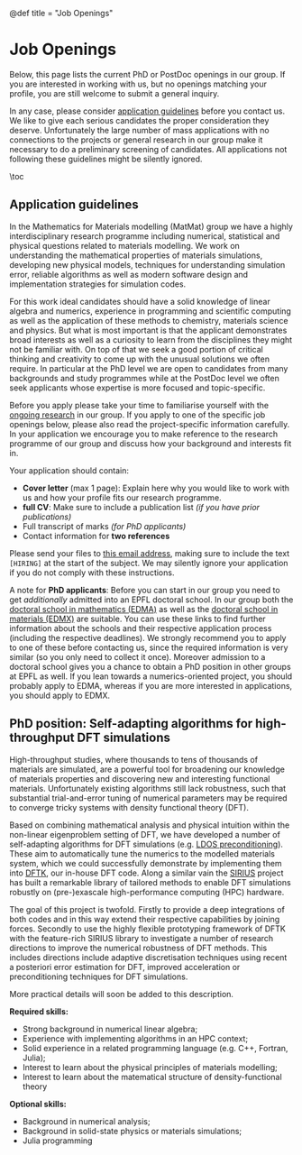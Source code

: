 @def title = "Job Openings"

# Job Openings
Below, this page lists the current PhD or PostDoc openings in our group.
If you are interested in working with us,
but no openings matching your profile,
you are still welcome to submit a general inquiry.

In any case, please consider [application guidelines](#application_guidelines)
before you contact us.
We like to give each serious candidates the proper consideration they deserve.
Unfortunately the large number of mass applications
with no connections to the projects or general research in our group
make it necessary to do a preliminary screening of candidates.
All applications not following these guidelines might be silently ignored.

\toc

## Application guidelines

In the Mathematics for Materials modelling (MatMat) group we have a highly interdisciplinary research
programme including numerical, statistical and physical questions related to materials modelling.
We work on understanding the mathematical properties of materials simulations, developing new physical models,
techniques for understanding simulation error, reliable algorithms as well as modern software design
and implementation strategies for simulation codes.

For this work ideal candidates should have a solid knowledge of linear algebra and numerics,
experience in programming and scientific computing
as well as the application of these methods to chemistry, materials science and physics.
But what is most important is that the applicant demonstrates broad interests
as well as a curiosity to learn from the disciplines they might not be familiar with.
On top of that we seek a good portion of critical thinking and creativity
to come up with the unusual solutions we often require.
In particular at the PhD level we are open to candidates from many backgrounds and study programmes
while at the PostDoc level we often seek applicants whose expertise is more focused and topic-specific.

Before you apply please take your time to familiarise yourself with the [ongoing research](/research) in our group.
If you apply to one of the specific job openings below, please also read the project-specific information carefully.
In your application we encourage you to make reference to the research programme of our group
and discuss how your background and interests fit in.

Your application should contain:

- **Cover letter** (max 1 page): Explain here why you would like to work with us and how your profile fits our research programme.
- **full CV**: Make sure to include a publication list *(if you have prior publications)*
- Full transcript of marks *(for PhD applicants)*
- Contact information for **two references**

Please send your files to [this email address](mailto:michael.herbst@epfl.ch?subject=[HIRING]),
making sure to include the text `[HIRING]` at the start of the subject.
We may silently ignore your application if you do not comply with these instructions.

A note for **PhD applicants**: Before you can start in our group you need to get *additionally* admitted into an EPFL doctoral school.
In our group both the [doctoral school in mathematics (EDMA)](https://www.epfl.ch/education/phd/edma-mathematics/)
as well as the [doctoral school in materials (EDMX)](https://www.epfl.ch/education/phd/edmx-materials-science-and-engineering/) are suitable.
You can use these links to find further information about the schools and their respective application process (including the respective deadlines).
We strongly recommend you to apply to one of these before contacting us,
since the required information is very similar (so you only need to collect it once).
Moreover admission to a doctoral school gives you a chance to obtain a PhD position in other groups at EPFL as well.
If you lean towards a numerics-oriented project, you should probably apply to EDMA,
whereas if you are more interested in applications, you should apply to EDMX.

## PhD position: Self-adapting algorithms for high-throughput DFT simulations
High-throughput studies, where thousands to tens of thousands of materials are
simulated, are a powerful tool for broadening our knowledge of materials
properties and discovering new and interesting functional materials.
Unfortunately existing algorithms still lack robustness,
such that substantial trial-and-error tuning of numerical parameters
may be required to converge tricky systems with density functional theory (DFT).

Based on combining mathematical analysis and physical intuition
within the non-linear eigenproblem setting of DFT,
we have developed a number of self-adapting algorithms for DFT simulations
(e.g. [LDOS preconditioning](https://michael-herbst.com/publications/2020.09.03_ldos_preconditioning.pdf)).
These aim to automatically tune the numerics to the modelled materials system,
which we could successfully demonstrate by implementing them
into [DFTK](https://dftk.org), our in-house DFT code.
Along a similar vain the [SIRIUS](https://github.com/electronic-structure/SIRIUS)
project has built a remarkable library of tailored methods to enable
DFT simulations robustly on (pre-)exascale high-performance computing (HPC) hardware.

The goal of this project is twofold. Firstly to provide a deep integrations
of both codes and in this way extend their respective capabilities by joining forces.
Secondly to use the highly flexible prototyping framework of DFTK with the
feature-rich SIRIUS library to investigate a number of research directions
to improve the numerical robustness of DFT methods.
This includes directions include adaptive discretisation
techniques using recent a posteriori error estimation for DFT,
improved acceleration or preconditioning techniques for DFT simulations.

More practical details will soon be added to this description.

**Required skills:**
- Strong background in numerical linear algebra;
- Experience with implementing algorithms in an HPC context;
- Solid experience in a related programming language (e.g. C++, Fortran, Julia);
- Interest to learn about the physical principles of materials modelling;
- Interest to learn about the matematical structure of density-functional theory

**Optional skills:**
- Background in numerical analysis;
- Background in solid-state physics or materials simulations;
- Julia programming
